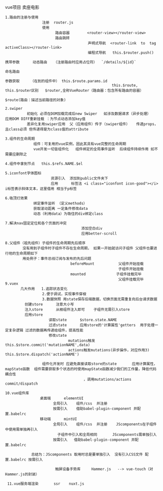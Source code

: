 vue项目  卖座电影 

    1.路由的注册与使用   
                     注册  router.js
                     使用 
                           路由容器        <router-view></router-view>
                           路由跳转        
                                          声明式导航  <router-link  to  tag   activeClass></router-link>
                                          编程式导航   this.$router.push()  
                                                                          携带参数      动态路由   （注册路由时应用占位符）  `/details/${id}`
                                                                                       命名路由
                                                                          参数获取     （在到的组件中） this.$route.params.id
                                                     this.$route, this.$router区别   $router,全称VueRouter（路由器：包含所有路由的容器） 
                                                                                      $route(路由：描述当前路径的对象) 

    2.swiper   
              初始化 必须在DOM加载完成后new Swiper   如涉及数据请求（异步处理）  应用DOM DIFF重新挂载 ：为节点动态添加key值
              差异化复用swiper应用  父（应用组件）传子（swiper组件）   传递props，且class必须 但传递得是为class值的attribute

    3.组件的生命周期
                 组件：可复用的vue实例，因此其具有vue完整的生命周期
                 vue开发一切皆组件化   组件绑定的全局事件监听  后续组件持续作用 如不需要应删除之       

    4.组件中拿到节点   this.$refs.NAME.$el  

    5.iconfont字体图标   
                         资源引入  添加到public文件夹下
                         应用      标签法 <i class="iconfont icon-good"></i>   i标签表示斜体文本，这里借用 相当于p标签
                         
    6.吸顶灯效果     
                 绑定事件监听 （定义methods）  
                 获取滚动距离 一定条件修改data                
                 动态（利用data）为吸住的div绑定class

    7.解决nav固定定位和各个页面的冲突
                                       添加空白div
                                       应用better-scroll

    8.父组件（祖先组件）子组件的生命周期先后顺序  
            没有用到子组件时子组件不存在生命周期， 如果一开始就访问子组件 父组件也要进行他的生命周期如下
            用处例子：事件总线订阅与发布的先后问题
                                  beforeMount           父组件开始挂载
                                                        子组件开始挂载
                                  mounted              子组件挂载完毕
                                                        父组件挂载完毕 
    9.vuex   
           几大作用   1.追踪状态变化
                     2.便于调试，实现事件穿梭                                                                                     
                     3.数据快照 用state保存后端数据，切换页面无需重复向后台请求数据 
             创建store      注意大小写
             注入store      从根组件注入即可    子组件无需引入store
             应用store
                        读取state      $store.state.NAME
                        过滤state      应用store的'计算属性'getters  用于处理一定复杂逻辑 过滤的数据再传递给组件，提高性能
                        修改state    
                                 mutations触发                               this.$store.commit('mutationNAME',data)
                                 actions触发mutations(异步操作，对应作用3)     this.$store.dispatch('actionNAME')  
                                 
                     组件化开发时 应避免直接读取store的state       应用计算属性，mapState函数  组件需要获取多个状态的时使用mapState函数减少我们的工作量，降低代码耦合性
                                        ，调用mutations/actions  commit/dispatch

    10.vue组件库            
                    桌面端      elementUI  
                          全局引入    组件/css  并注册
                          按需引入    借助babel-plugin-component 并配置.babelrc  
                    移动端      mintUI   
                          全局引入    组件/css  并注册    JScomponents在子组件中使用需单独再引入
                            子组件中引入和全局相同       JScomponents需单独引入
                          按需引入   借助babel-plugin-component 并配置.babelrc

                总结为：JScomponents 取用时总是要单独引入  没有引入CSS文件 配置.babelrc 按需引入         

                           触屏设备手势库     Hammer.js   --> vue-touch（对Hammer.js的封装）

     11.vue服务端渲染       ssr    nuxt.js                 